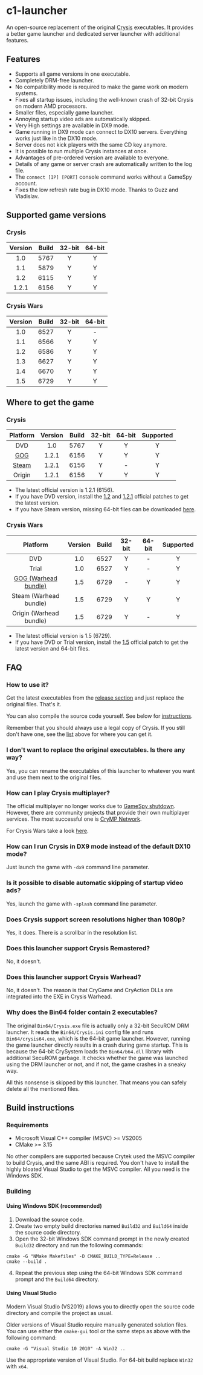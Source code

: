 # c1-launcher

An open-source replacement of the original [Crysis](https://en.wikipedia.org/wiki/Crysis_(video_game)) executables.
It provides a better game launcher and dedicated server launcher with additional features.

## Features

- Supports all game versions in one executable.
- Completely DRM-free launcher.
- No compatibility mode is required to make the game work on modern systems.
- Fixes all startup issues, including the well-known crash of 32-bit Crysis on modern AMD processors.
- Smaller files, especially game launcher.
- Annoying startup video ads are automatically skipped.
- Very High settings are available in DX9 mode.
- Game running in DX9 mode can connect to DX10 servers. Everything works just like in the DX10 mode.
- Server does not kick players with the same CD key anymore.
- It is possible to run multiple Crysis instances at once.
- Advantages of pre-ordered version are available to everyone.
- Details of any game or server crash are automatically written to the log file.
- The `connect [IP] [PORT]` console command works without a GameSpy account.
- Fixes the low refresh rate bug in DX10 mode. Thanks to Guzz and Vladislav.

## Supported game versions

### Crysis

| Version | Build | 32-bit | 64-bit |
| :-----: | :---: | :----: | :----: |
| 1.0     | 5767  | Y      | Y      |
| 1.1     | 5879  | Y      | Y      |
| 1.2     | 6115  | Y      | Y      |
| 1.2.1   | 6156  | Y      | Y      |

### Crysis Wars

| Version | Build | 32-bit | 64-bit |
| :-----: | :---: | :----: | :----: |
| 1.0     | 6527  | Y      | -      |
| 1.1     | 6566  | Y      | Y      |
| 1.2     | 6586  | Y      | Y      |
| 1.3     | 6627  | Y      | Y      |
| 1.4     | 6670  | Y      | Y      |
| 1.5     | 6729  | Y      | Y      |

## Where to get the game

### Crysis

| Platform                                                          | Version | Build | 32-bit | 64-bit | Supported |
| :---------------------------------------------------------------: | :-----: | :---: | :----: | :----: | :-------: |
| DVD                                                               | 1.0     | 5767  | Y      | Y      | Y         |
| [GOG](https://www.gog.com/game/crysis)                            | 1.2.1   | 6156  | Y      | Y      | Y         |
| [Steam](https://store.steampowered.com/app/17300/Crysis/)         | 1.2.1   | 6156  | Y      | -      | Y         |
| Origin                                                            | 1.2.1   | 6156  | Y      | Y      | Y         |

- The latest official version is 1.2.1 (6156).
- If you have DVD version, install the
[1.2](https://crysis.nullptr.one/Crysis_Patch_1_2.exe) and
[1.2.1](https://crysis.nullptr.one/Crysis_Patch_1_2_1.exe) official patches to get the latest version.
- If you have Steam version, missing 64-bit files can be downloaded
[here](https://crysis.nullptr.one/Crysis_6156_Bin64.zip).

### Crysis Wars

| Platform                                                          | Version | Build | 32-bit | 64-bit | Supported |
| :---------------------------------------------------------------: | :-----: | :---: | :----: | :----: | :-------: |
| DVD                                                               | 1.0     | 6527  | Y      | -      | Y         |
| Trial                                                             | 1.0     | 6527  | Y      | -      | Y         |
| [GOG (Warhead bundle)](https://www.gog.com/game/crysiswarhead)    | 1.5     | 6729  | -      | Y      | Y         |
| Steam (Warhead bundle)                                            | 1.5     | 6729  | Y      | Y      | Y         |
| Origin (Warhead bundle)                                           | 1.5     | 6729  | Y      | -      | Y         |

- The latest official version is 1.5 (6729).
- If you have DVD or Trial version, install the
[1.5](https://crysis.nullptr.one/CrysisWars_patch5.exe) official patch to get the latest version and 64-bit files.

## FAQ

### How to use it?

Get the latest executables from the [release section](../../releases) and just replace the original files. That's it.

You can also compile the source code yourself. See below for [instructions](#build-instructions).

Remember that you should always use a legal copy of Crysis.
If you still don't have one, see the [list](#where-to-get-the-game) above for where you can get it.

### I don't want to replace the original executables. Is there any way?

Yes, you can rename the executables of this launcher to whatever you want and use them next to the original files.

### How can I play Crysis multiplayer?

The official multiplayer no longer works due to [GameSpy shutdown](https://en.wikipedia.org/wiki/GameSpy#Shutdown).
However, there are community projects that provide their own multiplayer services.
The most successful one is [CryMP Network](https://crymp.net).

For Crysis Wars take a look [here](https://crysiswarsmp.com).

### How can I run Crysis in DX9 mode instead of the default DX10 mode?

Just launch the game with `-dx9` command line parameter.

### Is it possible to disable automatic skipping of startup video ads?

Yes, launch the game with `-splash` command line parameter.

### Does Crysis support screen resolutions higher than 1080p?

Yes, it does. There is a scrollbar in the resolution list.

### Does this launcher support Crysis Remastered?

No, it doesn't.

### Does this launcher support Crysis Warhead?

No, it doesn't. The reason is that CryGame and CryAction DLLs are integrated into the EXE in Crysis Warhead.

### Why does the Bin64 folder contain 2 executables?

The original `Bin64/Crysis.exe` file is actually only a 32-bit SecuROM DRM launcher. It reads the `Bin64/Crysis.ini`
config file and runs `Bin64/crysis64.exe`, which is the 64-bit game launcher. However, running the game launcher
directly results in a crash during game startup. This is because the 64-bit CrySystem loads the `Bin64/b64.dll`
library with additional SecuROM garbage. It checks whether the game was launched using the DRM launcher or not,
and if not, the game crashes in a sneaky way.

All this nonsense is skipped by this launcher. That means you can safely delete all the mentioned files.

## Build instructions

### Requirements

- Microsoft Visual C++ compiler (MSVC) >= VS2005
- CMake >= 3.15

No other compilers are supported because Crytek used the MSVC compiler to build Crysis, and the same ABI is required.
You don't have to install the highly bloated Visual Studio to get the MSVC compiler. All you need is the Windows SDK.

### Building

#### Using Windows SDK (recommended)

1. Download the source code.
2. Create two empty build directories named `Build32` and `Build64` inside the source code directory.
3. Open the 32-bit Windows SDK command prompt in the newly created `Build32` directory and run the following commands:

```
cmake -G "NMake Makefiles" -D CMAKE_BUILD_TYPE=Release ..
cmake --build .
```

4. Repeat the previous step using the 64-bit Windows SDK command prompt and the `Build64` directory.

#### Using Visual Studio

Modern Visual Studio (VS2019) allows you to directly open the source code directory and compile the project as usual.

Older versions of Visual Studio require manually generated solution files.
You can use either the `cmake-gui` tool or the same steps as above with the following command:

```
cmake -G "Visual Studio 10 2010" -A Win32 ..
```

Use the appropriate version of Visual Studio. For 64-bit build replace `Win32` with `x64`.
